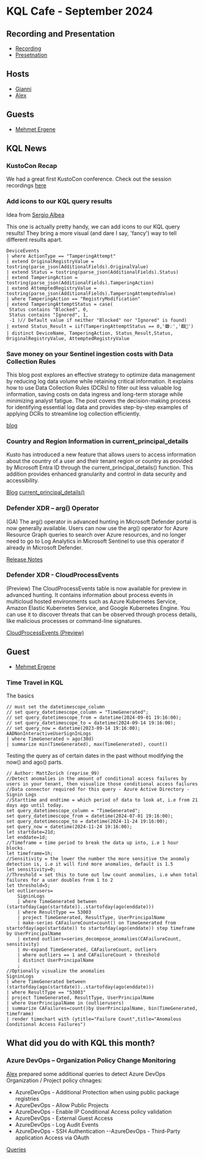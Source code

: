 # KQL Cafe - September 2024

## Recording and Presentation

- [Recording](https://www.youtube.com/watch?v=lcN4LBtPKPk)
- [Presetnation](/docs/Presentations/KQL%20Cafe%20-%20November%202024.pdf)

## Hosts

- [Gianni](https://twitter.com/castello_johnny)
- [Alex](https://twitter.com/alexverboon)

## Guests

- [Mehmet Ergene](https://twitter.com/Cyb3rMonk)

## KQL News

### KustoCon Recap

We had a great first KustoCon conference. Check out the session recordings [here](/docs/KustoCon/KustoCon%202024.md)

### Add icons to our KQL query results

Idea from [Sergio Albea](https://www.linkedin.com/in/sergioalbea/)

This one is actually pretty handy,  we can add icons to our KQL query results! They bring a more visual (and dare I say, 'fancy') way to tell different results apart.

```kql
DeviceEvents
| where ActionType == "TamperingAttempt"
| extend OriginalRegistryValue = tostring(parse_json(AdditionalFields).OriginalValue)
| extend Status = tostring(parse_json(AdditionalFields).Status)
| extend TamperingAction = tostring(parse_json(AdditionalFields).TamperingAction)
| extend AttemptedRegistryValue = tostring(parse_json(AdditionalFields).TamperingAttemptedValue)
| where TamperingAction == "RegistryModification"
| extend TamperingAttemptStatus = case(
 Status contains "Blocked", 0,
 Status contains "Ignored", 1,
 -1 )// Default value if neither "Blocked" nor "Ignored" is found)
| extend Status_Result = iif(TamperingAttemptStatus == 0,'🟩💡','🟥🚨')
| distinct DeviceName, TamperingAction, Status_Result,Status, OriginalRegistryValue, AttemptedRegistryValue
```

### Save money on your Sentinel ingestion costs with Data Collection Rules

This blog post explores an effective strategy to optimize data management by reducing log data volume while retaining critical information. It explains how to use Data Collection Rules (DCRs) to filter out less valuable log information, saving costs on data ingress and long-term storage while minimizing analyst fatigue. The post covers the decision-making process for identifying essential log data and provides step-by-step examples of applying DCRs to streamline log collection efficiently.

[blog](https://techcommunity.microsoft.com/blog/microsoftsentinelblog/save-money-on-your-sentinel-ingestion-costs-with-data-collection-rules/4270256)

### Country and Region Information in current_principal_details

Kusto has introduced a new feature that allows users to access information about the country of a user and their tenant region or country as provided by Microsoft Entra ID through the current_principal_details() function. This addition provides enhanced granularity and control in data security and accessibility.

[Blog](https://techcommunity.microsoft.com/blog/azuredataexplorer/country-and-region-information-in-current-principal-details/4275454)
[current_principal_details()](https://learn.microsoft.com/en-us/kusto/query/current-principal-details-function?view=microsoft-fabric)

### Defender XDR – arg() Operator

(GA) The arg() operator in advanced hunting in Microsoft Defender portal is now generally available. Users can now use the arg() operator for Azure Resource Graph queries to search over Azure resources, and no longer need to go to Log Analytics in Microsoft Sentinel to use this operator if already in Microsoft Defender.

[Release Notes](https://learn.microsoft.com/en-us/defender-xdr/whats-new#november-2024)

### Defender XDR - CloudProcessEvents

(Preview) The CloudProcessEvents table is now available for preview in advanced hunting. It contains information about process events in multicloud hosted environments such as Azure Kubernetes Service, Amazon Elastic Kubernetes Service, and Google Kubernetes Engine.
You can use it to discover threats that can be observed through process details, like malicious processes or command-line signatures.

[CloudProcessEvents (Preview)](https://learn.microsoft.com/en-us/defender-xdr/advanced-hunting-cloudprocessevents-table)

## Guest

- [Mehmet Ergene](https://twitter.com/Cyb3rMonk)

### Time Travel in KQL

The basics

```kql
// must set the datetimescope_column
// set query_datetimescope_column = "TimeGenerated";
// set query_datetimescope_from = datetime(2024-09-01 19:16:00);
// set query_datetimescope_to = datetime(2024-09-14 19:16:00);
// set query_now = datetime(2023-09-14 19:16:00);
AADNonInteractiveUserSignInLogs
| where TimeGenerated > ago(30d)
| summarize min(TimeGenerated), max(TimeGenerated), count()
```

Testing the query as of certain dates in the past without modifying the now() and ago() parts.

```kql
// Author: MattZorich (reprise_99)
//Detect anomalies in the amount of conditional access failures by users in your tenant, then visualize those conditional access failures
//Data connector required for this query - Azure Active Directory - Signin Logs
//Starttime and endtime = which period of data to look at, i.e from 21 days ago until today.
set query_datetimescope_column = "TimeGenerated";
set query_datetimescope_from = datetime(2024-07-01 19:16:00);
set query_datetimescope_to = datetime(2024-11-24 19:16:00);
set query_now = datetime(2024-11-24 19:16:00);
let startdate=21d;
let enddate=1d;
//Timeframe = time period to break the data up into, i.e 1 hour blocks.
let timeframe=1h;
//Sensitivity = the lower the number the more sensitive the anomaly detection is, i.e it will find more anomalies, default is 1.5
let sensitivity=0;
//Threshold = set this to tune out low count anomalies, i.e when total failures for a user doubles from 1 to 2
let threshold=5;
let outlierusers=
    SigninLogs
    | where TimeGenerated between (startofday(ago(startdate))..startofday(ago(enddate)))
    | where ResultType == 53003
    | project TimeGenerated, ResultType, UserPrincipalName
    | make-series CAFailureCount=count() on TimeGenerated from startofday(ago(startdate)) to startofday(ago(enddate)) step timeframe by UserPrincipalName 
    | extend outliers=series_decompose_anomalies(CAFailureCount, sensitivity)
    | mv-expand TimeGenerated, CAFailureCount, outliers
    | where outliers == 1 and CAFailureCount > threshold
    | distinct UserPrincipalName
    ;
//Optionally visualize the anomalies
SigninLogs
| where TimeGenerated between (startofday(ago(startdate))..startofday(ago(enddate)))
| where ResultType == "53003"
| project TimeGenerated, ResultType, UserPrincipalName
| where UserPrincipalName in (outlierusers)
| summarize CAFailures=count()by UserPrincipalName, bin(TimeGenerated, timeframe)
| render timechart with (ytitle="Failure Count",title="Anomalous Conditional Access Failures")
```

## What did you do with KQL this month?

### Azure DevOps – Organization Policy Change Monitoring

[Alex](https://twitter.com/alexverboon) prepared some additional queries to detect Azure DevOps Organization / Project policy chnages:

- AzureDevOps - Additional Protection when using public package registries
- AzureDevOps - Allow Public Projects
- AzureDevOps - Enable IP Conditional Access policy validation
- AzureDevOps - External Guest Access
- AzureDevOps - Log Audit Events
- AzureDevOps - SSH Authentication
--AzureDevOps - Third-Party application Access via OAuth

[Queries](https://github.com/alexverboon/Hunting-Queries-Detection-Rules/tree/main/AzureDevOps)

